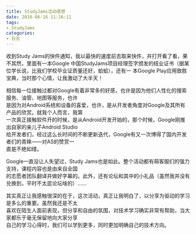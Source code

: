 ```yaml
---
title: StudyJams活动感想
date: 2016-06-16 11:16:11
tags:
- StudyJams
categories:
- 日志
---
```


收到Study Jams的快件通知，我以最快的速度前去取来快件，并打开看了看<!--more-->，果不其然，里面有一本Google
中国StudyJams项目经理签字颁发的结业证书（据某位学长说，比我们学校毕业证质量还好，蛤蛤），还有一
本Google Play应用致胜宝典，当时那个心情，让我激动了大半天！

相信每一位接触过都对Google有着非常多的好感，也许是因为他们人性化的搜索服务、油管、地图等服务，也许<br>是因为对Android系统和设备的喜爱，也许，是从开发者角度对Google及其所有产品的欣赏。就我个人而言，我第<br>一次真正接触软件开的时候，是从Android开发开始的，那个时候，Google刚推出自家的亲儿子Android Studio<br>给开发者们，经过这么长时间的不断更新迭代，Google有又一次博得了国内开发者们的青睐——对AS的赞赏一<br>直是不绝如缕。

Google一直没让人失望过，Study Jams也是如此。整个活动都有萌客服们的强力支持，课程内容也是由来自全国<br>的志愿者团队翻译并做好字幕的。此外，还有论坛和其中的小礼品（虽然我并没有兑换到，平时不太逛论坛啥的）......

其实真正让我感触很深的在于，这次活动，真正让我明白了，以分享为驱动的学习是多么的重要。虽然我还是不太<br>喜欢在陌生人面前表现，但分享和自由的氛围，对技术学习确实非常有帮助，当大家都乐于毫无保留地向大家分享<br>自己的学习心得时，我们可以学到更多，同时更加明确自己的技术方向。

